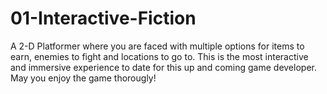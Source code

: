 # 01-Interactive-Fiction

A 2-D Platformer where you are faced with multiple options for items to earn, enemies to fight and locations to go to. This is the most interactive and immersive experience to date for this up and coming game developer. May you enjoy the game thorougly! 
